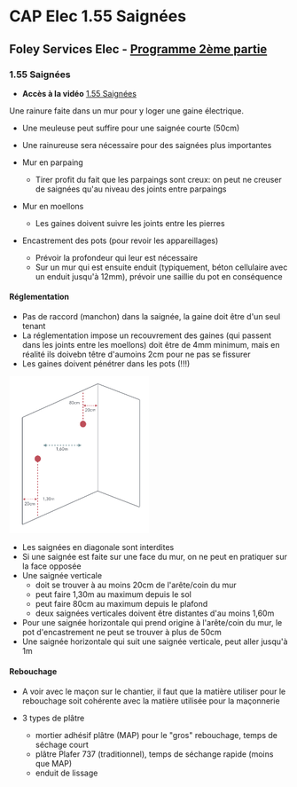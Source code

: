 # CAP Elec 1.55 Saignées
## Foley Services Elec - [Programme 2ème partie](../2eme_partie/README.md)

### 1.55 Saignées

- **Accès à la vidéo** [1.55 Saignées](https://youtu.be/fod4OYvmtuw)

Une rainure faite dans un mur pour y loger une gaine électrique.

- Une meuleuse peut suffire pour une saignée courte (50cm)
- Une rainureuse sera nécessaire pour des saignées plus importantes


- Mur en parpaing
  - Tirer profit du fait que les parpaings sont creux: on peut ne creuser de saignées qu'au niveau des joints entre parpaings
- Mur en moellons
  - Les gaines doivent suivre les joints entre les pierres

- Encastrement des pots (pour revoir les appareillages)
  - Prévoir la profondeur qui leur est nécessaire
  - Sur un mur qui est ensuite enduit (typiquement, béton cellulaire avec un enduit jusqu'à 12mm), prévoir une saillie du pot en conséquence

#### Réglementation

- Pas de raccord (manchon) dans la saignée, la gaine doit être d'un seul tenant
- La réglementation impose un recouvrement des gaines (qui passent dans les joints entre les moellons) doit être de 4mm minimum, mais en réalité ils doivebn têtre d'aumoins 2cm pour ne pas se fissurer
- Les gaines doivent pénétrer dans les pots (!!!)

<img src="./images/Saignees_distances.png" width="50%">

- Les saignées en diagonale sont interdites
- Si une saignée est faite sur une face du mur, on ne peut en pratiquer sur la face opposée
- Une saignée verticale
  - doit se trouver à au moins 20cm de l'arête/coin du mur
  - peut faire 1,30m au maximum depuis le sol
  - peut faire 80cm au maximum depuis le plafond
  - deux saignées verticales doivent être distantes d'au moins 1,60m
- Pour une saignée horizontale qui prend origine à l'arête/coin du mur, le pot d'encastrement ne peut se trouver à plus de 50cm
- Une saignée horizontale qui suit une saignée verticale, peut aller jusqu'à 1m

#### Rebouchage

- A voir avec le maçon sur le chantier, il faut que la matière utiliser pour le rebouchage soit cohérente avec la matière utilisée pour la maçonnerie

- 3 types de plâtre
  - mortier adhésif plâtre (MAP) pour le "gros" rebouchage, temps de séchage court
  - plâtre Plafer 737 (traditionnel), temps de séchange rapide (moins que MAP)
  - enduit de lissage